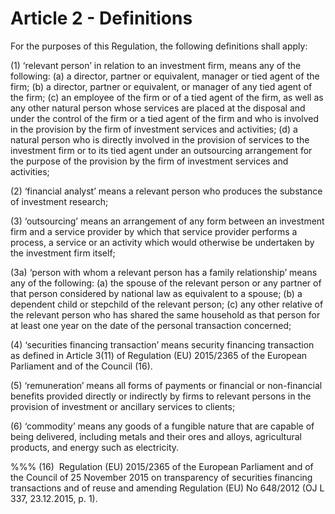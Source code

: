 # Article 2 - Definitions


For the purposes of this Regulation, the following definitions shall apply:

(1) ‘relevant person’ in relation to an investment firm, means any of the following: (a) a director, partner or equivalent, manager or tied agent of the firm; (b) a director, partner or equivalent, or manager of any tied agent of the firm; (c) an employee of the firm or of a tied agent of the firm, as well as any other natural person whose services are placed at the disposal and under the control of the firm or a tied agent of the firm and who is involved in the provision by the firm of investment services and activities; (d) a natural person who is directly involved in the provision of services to the investment firm or to its tied agent under an outsourcing arrangement for the purpose of the provision by the firm of investment services and activities;

(2) ‘financial analyst’ means a relevant person who produces the substance of investment research;

(3) ‘outsourcing’ means an arrangement of any form between an investment firm and a service provider by which that service provider performs a process, a service or an activity which would otherwise be undertaken by the investment firm itself;

(3a) ‘person with whom a relevant person has a family relationship’ means any of the following: (a) the spouse of the relevant person or any partner of that person considered by national law as equivalent to a spouse; (b) a dependent child or stepchild of the relevant person; (c) any other relative of the relevant person who has shared the same household as that person for at least one year on the date of the personal transaction concerned;

(4) ‘securities financing transaction’ means security financing transaction as defined in Article 3(11) of Regulation (EU) 2015/2365 of the European Parliament and of the Council (16).

(5) ‘remuneration’ means all forms of payments or financial or non-financial benefits provided directly or indirectly by firms to relevant persons in the provision of investment or ancillary services to clients;

(6) ‘commodity’ means any goods of a fungible nature that are capable of being delivered, including metals and their ores and alloys, agricultural products, and energy such as electricity.

%%% (16)  Regulation (EU) 2015/2365 of the European Parliament and of the Council of 25 November 2015 on transparency of securities financing transactions and of reuse and amending Regulation (EU) No 648/2012 (OJ L 337, 23.12.2015, p. 1).
